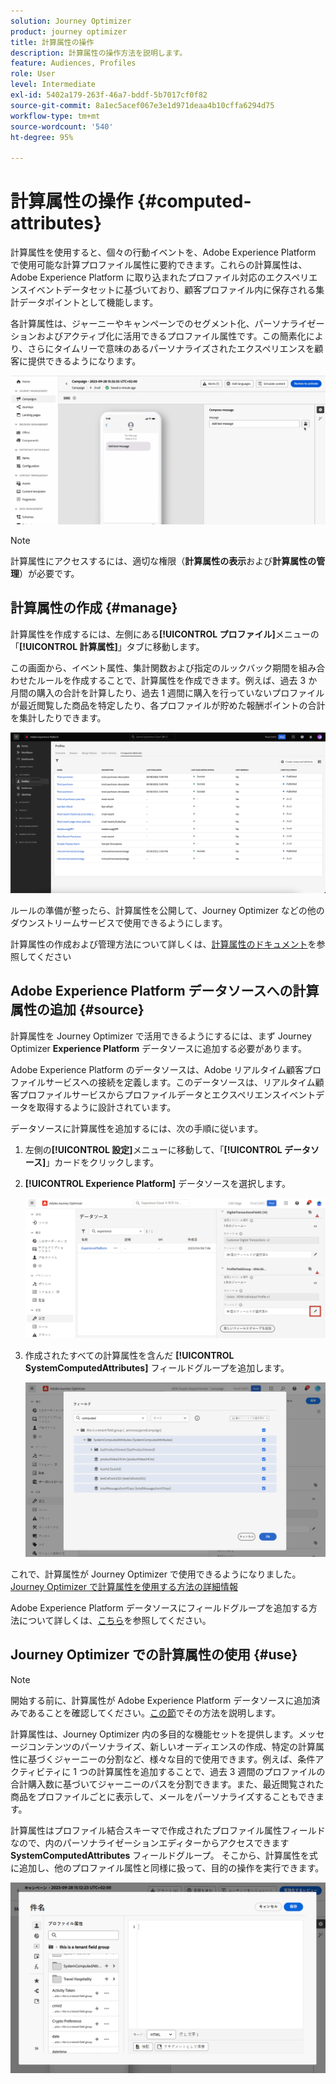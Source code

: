 ```yaml
---
solution: Journey Optimizer
product: journey optimizer
title: 計算属性の操作
description: 計算属性の操作方法を説明します。
feature: Audiences, Profiles
role: User
level: Intermediate
exl-id: 5402a179-263f-46a7-bddf-5b7017cf0f82
source-git-commit: 8a1ec5acef067e3e1d971deaa4b10cffa6294d75
workflow-type: tm+mt
source-wordcount: '540'
ht-degree: 95%

---
```


# 計算属性の操作 {#computed-attributes}

計算属性を使用すると、個々の行動イベントを、Adobe Experience Platform で使用可能な計算プロファイル属性に要約できます。これらの計算属性は、Adobe Experience Platform に取り込まれたプロファイル対応のエクスペリエンスイベントデータセットに基づいており、顧客プロファイル内に保存される集計データポイントとして機能します。

各計算属性は、ジャーニーやキャンペーンでのセグメント化、パーソナライゼーションおよびアクティブ化に活用できるプロファイル属性です。この簡素化により、さらにタイムリーで意味のあるパーソナライズされたエクスペリエンスを顧客に提供できるようになります。


![](../rn/assets/do-not-localize/computed-attributes.gif)


>[!NOTE]
>
>計算属性にアクセスするには、適切な権限（**計算属性の表示**&#x200B;および&#x200B;**計算属性の管理**）が必要です。

## 計算属性の作成 {#manage}

計算属性を作成するには、左側にある&#x200B;**[!UICONTROL プロファイル]**&#x200B;メニューの「**[!UICONTROL 計算属性]**」タブに移動します。

この画面から、イベント属性、集計関数および指定のルックバック期間を組み合わせたルールを作成することで、計算属性を作成できます。例えば、過去 3 か月間の購入の合計を計算したり、過去 1 週間に購入を行っていないプロファイルが最近閲覧した商品を特定したり、各プロファイルが貯めた報酬ポイントの合計を集計したりできます。

![](assets/computed-attributes.png)

ルールの準備が整ったら、計算属性を公開して、Journey Optimizer などの他のダウンストリームサービスで使用できるようにします。

計算属性の作成および管理方法について詳しくは、[計算属性のドキュメント](https://experienceleague.adobe.com/docs/experience-platform/profile/computed-attributes/overview.html?lang=ja)を参照してください

## Adobe Experience Platform データソースへの計算属性の追加 {#source}

計算属性を Journey Optimizer で活用できるようにするには、まず Journey Optimizer **Experience Platform** データソースに追加する必要があります。

Adobe Experience Platform のデータソースは、Adobe リアルタイム顧客プロファイルサービスへの接続を定義します。このデータソースは、リアルタイム顧客プロファイルサービスからプロファイルデータとエクスペリエンスイベントデータを取得するように設計されています。

データソースに計算属性を追加するには、次の手順に従います。

1. 左側の&#x200B;**[!UICONTROL 設定]**&#x200B;メニューに移動して、「**[!UICONTROL データソース]**」カードをクリックします。

1. **[!UICONTROL Experience Platform]** データソースを選択します。

   ![](assets/computed-attributes-add.png)

1. 作成されたすべての計算属性を含んだ **[!UICONTROL SystemComputedAttributes]** フィールドグループを追加します。

   ![](assets/computed-attributes-fieldgroup.png)

これで、計算属性が Journey Optimizer で使用できるようになりました。[Journey Optimizer で計算属性を使用する方法の詳細情報](#use)

Adobe Experience Platform データソースにフィールドグループを追加する方法について詳しくは、[こちら](../datasource/adobe-experience-platform-data-source.md)を参照してください。

## Journey Optimizer での計算属性の使用 {#use}

>[!NOTE]
>
>開始する前に、計算属性が Adobe Experience Platform データソースに追加済みであることを確認してください。[この節](#source)でその方法を説明します。

計算属性は、Journey Optimizer 内の多目的な機能セットを提供します。メッセージコンテンツのパーソナライズ、新しいオーディエンスの作成、特定の計算属性に基づくジャーニーの分割など、様々な目的で使用できます。例えば、条件アクティビティに 1 つの計算属性を追加することで、過去 3 週間のプロファイルの合計購入数に基づいてジャーニーのパスを分割できます。また、最近閲覧された商品をプロファイルごとに表示して、メールをパーソナライズすることもできます。

計算属性はプロファイル結合スキーマで作成されたプロファイル属性フィールドなので、内のパーソナライゼーションエディターからアクセスできます **SystemComputedAttributes** フィールドグループ。 そこから、計算属性を式に追加し、他のプロファイル属性と同様に扱って、目的の操作を実行できます。

![](assets/computed-attributes-ajo.png)
